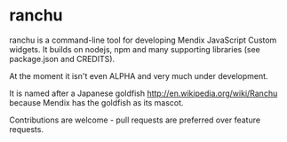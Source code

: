 # ranchu

ranchu is a command-line tool for developing Mendix JavaScript Custom widgets.
It builds on nodejs, npm and many supporting libraries (see package.json and CREDITS).

At the moment it isn't even ALPHA and very much under development.

It is named after a Japanese goldfish http://en.wikipedia.org/wiki/Ranchu
because Mendix has the goldfish as its mascot.

Contributions are welcome - pull requests are preferred over feature requests.

